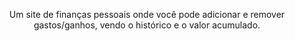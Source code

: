<p align="center">Um site de finanças pessoais onde você pode adicionar e remover gastos/ganhos, vendo o histórico e o valor acumulado. </p>